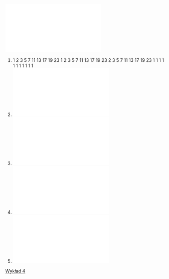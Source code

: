![Cwiczenia_3](/Notatki/Semestr%201/Podstawy%20programowania/%C4%86wiczenia/%C4%86wiczenia%203/Cwiczenia_3.pdf)

1. 
      1  2  3  5  7 11 13 17 19 23
      1  2  3  5  7 11 13 17 19 23
      2  3  5  7 11 13 17 19 23  1
      1  1  1  1  1  1  1  1  1  1
2. 
   ![Ćwiczenia 3.2](/Notatki/Semestr%201/Podstawy%20programowania/%C4%86wiczenia/%C4%86wiczenia%203/%C4%86wiczenia%203.2.cpp)
3. 
    ![Ćwiczenia 3.3](/Notatki/Semestr%201/Podstawy%20programowania/%C4%86wiczenia/%C4%86wiczenia%203/%C4%86wiczenia%203.3.cpp)
4. 
   ![Ćwiczenia 3.4](/Notatki/Semestr%201/Podstawy%20programowania/%C4%86wiczenia/%C4%86wiczenia%203/%C4%86wiczenia%203.4.cpp)
5. 
   ![Ćwiczenia 3.5](/Notatki/Semestr%201/Podstawy%20programowania/%C4%86wiczenia/%C4%86wiczenia%203/%C4%86wiczenia%203.5.cpp)

[Wykład 4](/Notatki/Semestr%201/Podstawy%20programowania/Wyk%C5%82ady/Wyk%C5%82ad%204/Wyk%C5%82ad%204.md)